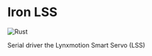 # Iron LSS

![Rust](https://github.com/dmweis/iron_lss/workflows/Rust/badge.svg)

Serial driver the Lynxmotion Smart Servo (LSS)
